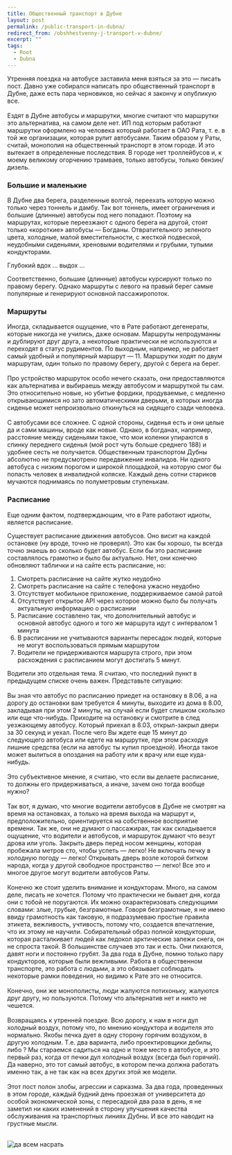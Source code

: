 ```yaml
---
title: Общественный транспорт в Дубне
layout: post
permalink: /public-transport-in-dubna/
redirect_from: /obshhestvenny-j-transport-v-dubne/
excerpt: ""
tags:
  - Root
  - Dubna
---
```

Утренняя поездка на автобусе заставила меня взяться за это — писать пост. Давно уже собирался написать про общественный транспорт в Дубне, даже есть пара черновиков, но сейчас я закончу и опубликую все.
<br>
<br>
Ездят в Дубне автобусы и маршрутки, многие считают что маршрутки это альтернатива, на самом деле нет. ИП под которым работают маршрутки оформлено на человека который работает в ОАО Рата, т. е. в той же организации, которая рулит автобусами. Таким образом у Раты, считай, монополия на общественный транспорт в этом городе. И это вытекает в определенные последствия. В городе нет троллейбусов и, к моему великому огорчению трамваев, только автобусы, только бензин/дизель.

### Большие и маленькие

В Дубне два берега, разделенные волгой, переехать которую можно только через тоннель и дамбу. Так вот тоннель, имеет ограничения и большие (длинные) автобусы под него попадают. Поэтому на маршрутах, которые переезжают с одного берега на другой, стоят только «короткие» автобусы — Богданы. Отвратительного зеленого цвета, холодные, малой вместительности, с жесткой подвеской, неудобными сиденьями, хреновыми водителями и грубыми, тупыми кондукторами.

Глубокий вдох … выдох …

Соответственно, большие (длинные) автобусы курсируют только по правому берегу. Однако маршруты с левого на правый берег самые популярные и генерируют основной пассажиропоток.

### Маршруты

Иногда, складывается ощущение, что в Рате работают дегенераты, которые никогда не учились, даже основам. Маршруты непродуманны и дублируют друг друга, а некоторые практически не используются и переходят в статус рудиментов. По выходным, например, не работает самый удобный и популярный маршрут &#8212; 11. Маршрутки ходят по двум маршрутам, один только по правому берегу, другой с берега на берег.
<br>
<br>
Про устройство маршруток особо нечего сказать, они предоставляются как альтернатива и выбираешь между автобусом и маршруткой ты сам. Это относительно новые, но убитые фордики, продуваемые, с медленно открывающимися но зато автоматическими дверьми, в которых иногда сиденье может непроизвольно откинуться на сидящего сзади человека.
<br>
<br>
С автобусами все сложнее. С одной стороны, сиденья есть и они целые да и сами машины, вроде как новые. Однако, в богданах, например, расстояние между сиденьями такое, что мои коленки упираются в спинку переднего сиденья (мой рост чуть больше среднего 188) и удобнее сесть не получается. Общественным транспортом Дубны абсолютно не предусмотрено передвижение инвалидов. Ни одного автобуса с низким порогом и широкой площадкой, на которую смог бы попасть человек в инвалидной коляске. Каждый день сотни стариков мучаются поднимаясь по полуметровым ступенькам.

### Расписание

Еще одним фактом, подтверждающим, что в Рате работают идиоты, является расписание.

Существует расписание движения автобусов. Оно висит на каждой остановке (ну вроде, точно не проверял). Это как бы хорошо, ты всегда точно знаешь во сколько будет автобус. Если бы это расписание составлялось грамотно и было бы актуально. Нет, они конечно обновляют таблички и на сайте есть расписание, но:

1. Смотреть расписание на сайте жутко неудобно
2. Смотреть расписание на сайте с телефона ужасно неудобно
3. Отсутствует мобильное приложение, поддерживаемое самой ратой
4. Отсутствует открытое API через которое можно было бы получать актуальную информацию о расписании
5. Расписание составлено так, что дополнительный автобус и основной автобус одного и того же маршрута идут с интервалом 1 минута
6. В расписании не учитываются варианты пересадок людей, которые не могут воспользоваться прямым маршрутом
7. Водители не придерживаются маршрута строго, при этом расхождения с расписанием могут достигать 5 минут.

Водители это отдельная тема. Я считаю, что последний пункт в предыдущем списке очень важен. Представьте ситуацию:
<br>
<br>
Вы зная что автобус по расписанию приедет на остановку в 8.06, а на дорогу до остановки вам требуется 4 минуты, выходите из дома в 8.00, закладывая при этом 2 минуты, на случай если будет слишком скользко или еще что-нибудь. Приходите на остановку и смотрите в след уезжающему автобусу. Который приехал в 8.03, открыл-закрыл двери за 30 секунд и уехал. После чего Вы ждете еще 15 минут до следующего автобуса или едете на маршрутке, при этом расходуя лишние средства (если на автобус ты купил проездной). Иногда такое может вылиться в опоздания на работу или к врачу или еще куда-нибудь.
<br>
<br>
Это субъективное мнение, я считаю, что если вы делаете расписание, то должны его придерживаться, а иначе, зачем оно тогда вообще нужно?
<br>
<br>
Так вот, я думаю, что многие водители автобусов в Дубне не смотрят на время на остановках, а только на время выхода на маршрут и, предположительно, ориентируется на собственное восприятие времени. Так же, они не думают о пассажирах, так как складывается ощущение, что водители и автобусов, и маршруток думают что везут дрова или уголь. Закрыть дверь перед носом женщины, которая пробежала метров сто, чтобы успеть — легко! Не включать печку в холодную погоду — легко! Открывать дверь возле которой битком народа, когда у другой свободное пространство — легко! Все это и многое другое могут водители автобусов Раты.
<br>
<br>
Конечно же стоит уделить внимание и кондукторам. Много, на самом деле, писать не хочется. Потому что практически не бывает дня, когда они с тобой не поругаются. Их можно охарактеризовать следующими словами: злые, грубые, безграмотные. Говоря безграмотные, я не имею ввиду грамотность как таковую, я подразумеваю простые правила этикета, вежливость, учтивость, потому что, создается впечатление, что их этому не научили. Собирательный образ полной кондукторши, которая расталкивает людей как ледокол арктические залежи снега, он не спроста такой. В большинстве случаев это так и есть. Они пихаются, давят ноги и постоянно грубят. За два года в Дубне, помню только пару кондукторов, которые были вежливыми. Работа в общественном транспорте, это работа с людьми, а это обязывает соблюдать некоторые рамки поведения, но видимо к Рате это не относится.
<br>
<br>
Конечно, они же монополисты, люди жалуются потихоньку, жалуются друг другу, но пользуются. Потому что альтернатив нет и никто не чешется.
<br>
<br>
Возвращаясь к утренней поездке. Всю дорогу, к нам в ноги дул холодный воздух, потому что, по мнению кондуктора и водителя это нормально. Якобы печка дует в одну сторону горячим воздухом, в другую холодным. Т.е. два варианта, либо проектировщики дебилы, либо ? Мы стараемся садиться на одно и тоже место в автобусе, и это первый раз, когда от печки дул холодный воздух (всегда был горячий). Да наверно, это тот самый автобус, в котором печка должна работать именно так, а не так как на всех других этой же модели.
<br>
<br>
Этот пост полон злобы, агрессии и сарказма. За два года, проведенных в этом городе, каждый будний день проезжая от университета до особой экономической зоны, с пересадкой два раза в день, я не заметил ни каких изменений в сторону улучшения качества обслуживания на транспортных линиях Дубны. И все это наводит на грустные мысли.

<br>
<img src="https://farm6.staticflickr.com/5788/21033019483_05f51256c6_o.png" alt="да всем насрать"/>
<br>
